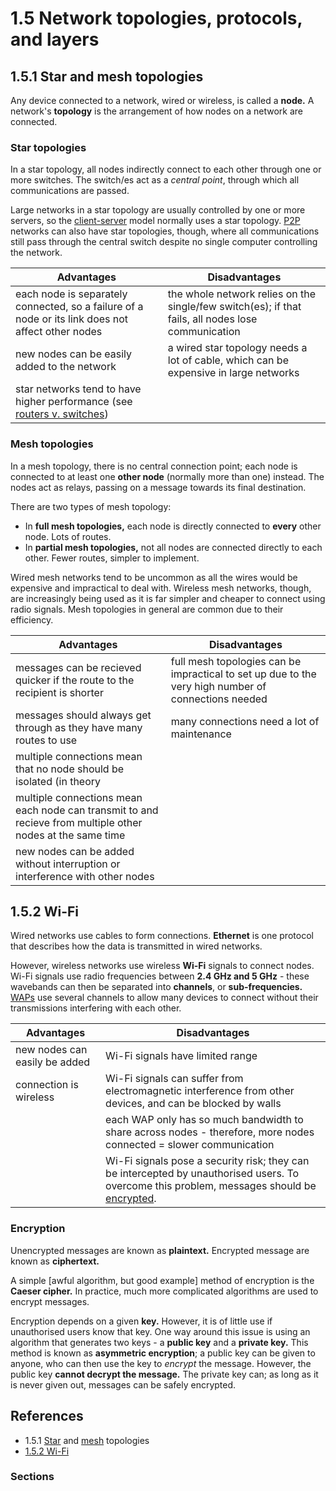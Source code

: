 # 1.5 Network topologies, protocols, and layers

## 1.5.1 Star and mesh topologies

Any device connected to a network, wired or wireless, is called a **node.** A network's **topology** is the arrangement of how nodes on a network are connected.

### Star topologies

In a star topology, all nodes indirectly connect to each other through one or more switches. The switch/es act as a *central point*, through which all communications are passed.

Large networks in a star topology are usually controlled by one or more servers, so the [client-server](WIRED_AND_WIRELESS_NETWORKS.md#client-server-networks) model normally uses a star topology. [P2P](WIRED_AND_WIRELESS_NETWORKS.md#peer-to-peer-p2p-networks) networks can also have star topologies, though, where all communications still pass through the central switch despite no single computer controlling the network.

| Advantages | Disadvantages |
| - | - |
| each node is separately connected, so a failure of a node or its link does not affect other nodes | the whole network relies on the single/few switch(es); if that fails, all nodes lose communication |
| new nodes can be easily added to the network | a wired star topology needs a lot of cable, which can be expensive in large networks |
| star networks tend to have higher performance (see [routers v. switches](WIRED_AND_WIRELESS_NETWORKS.md#routers-v-switches)) | |

### Mesh topologies

In a mesh topology, there is no central connection point; each node is connected to at least one **other node** (normally more than one) instead. The nodes act as relays, passing on a message towards its final destination.

There are two types of mesh topology:
 - In **full mesh topologies,** each node is directly connected to **every** other node. Lots of routes.
 - In **partial mesh topologies,** not all nodes are connected directly to each other. Fewer routes, simpler to implement.

Wired mesh networks tend to be uncommon as all the wires would be expensive and impractical to deal with. Wireless mesh networks, though, are increasingly being used as it is far simpler and cheaper to connect using radio signals. Mesh topologies in general are common due to their efficiency.

| Advantages | Disadvantages |
| - | - |
| messages can be recieved quicker if the route to the recipient is shorter | full mesh topologies can be impractical to set up due to the very high number of connections needed |
| messages should always get through as they have many routes to use | many connections need a lot of maintenance |
| multiple connections mean that no node should be isolated (in theory | |
| multiple connections mean each node can transmit to and recieve from multiple other nodes at the same time | |
| new nodes can be added without interruption or interference with other nodes | |

## 1.5.2 Wi-Fi

Wired networks use cables to form connections. **Ethernet** is one protocol that describes how the data is transmitted in wired networks.

However, wireless networks use wireless **Wi-Fi** signals to connect nodes. Wi-Fi signals use radio frequencies between **2.4 GHz and 5 GHz** - these wavebands can then be separated into **channels**, or **sub-frequencies.** [WAPs](WIRED_AND_WIRELESS_NETWORKS.md#wireless-access-points-waps) use several channels to allow many devices to connect without their transmissions interfering with each other.

| Advantages | Disadvantages |
| - | - |
| new nodes can easily be added | Wi-Fi signals have limited range |
| connection is wireless | Wi-Fi signals can suffer from electromagnetic interference from other devices, and can be blocked by walls |
| | each WAP only has so much bandwidth to share across nodes - therefore, more nodes connected = slower communication |
| | Wi-Fi signals pose a security risk; they can be intercepted by unauthorised users. To overcome this problem, messages should be [encrypted](#encryption). |

### Encryption

Unencrypted messages are known as **plaintext.** Encrypted message are known as **ciphertext.**

A simple \[awful algorithm, but good example\] method of encryption is the **Caeser cipher.** In practice, much more complicated algorithms are used to encrypt messages.

Encryption depends on a given **key.** However, it is of little use if unauthorised users know that key. One way around this issue is using an algorithm that generates two keys - a **public key** and a **private key.** This method is known as **asymmetric encryption**; a public key can be given to anyone, who can then use the key to *encrypt* the message. However, the public key **cannot decrypt the message.** The private key can; as long as it is never given out, messages can be safely encrypted.

## References

 - 1.5.1 [Star](https://www.bbc.co.uk/bitesize/guides/zr3yb82/revision/1) and [mesh](https://www.bbc.co.uk/bitesize/guides/zr3yb82/revision/2) topologies
 - [1.5.2 Wi-Fi](https://www.bbc.co.uk/bitesize/guides/zr3yb82/revision/3)

### Sections
